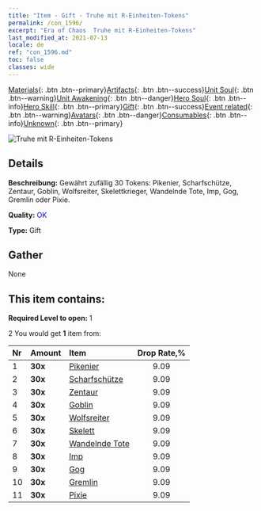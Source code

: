 ```yaml
---
title: "Item - Gift - Truhe mit R-Einheiten-Tokens"
permalink: /con_1596/
excerpt: "Era of Chaos  Truhe mit R-Einheiten-Tokens"
last_modified_at: 2021-07-13
locale: de
ref: "con_1596.md"
toc: false
classes: wide
---
```

 [Materials](/ItemsDE/){: .btn .btn--primary}[Artifacts](/ItemsDE/Artifacts/){: .btn .btn--success}[Unit Soul](/ItemsDE/UnitSoul/){: .btn .btn--warning}[Unit Awakening](/ItemsDE/UnitAwakening/){: .btn .btn--danger}[Hero Soul](/ItemsDE/HeroSoul/){: .btn .btn--info}[Hero Skill](/ItemsDE/HeroSkill/){: .btn .btn--primary}[Gift](/ItemsDE/Gift/){: .btn .btn--success}[Event related](/ItemsDE/Events/){: .btn .btn--warning}[Avatars](/ItemsDE/Avatars/){: .btn .btn--danger}[Consumables](/ItemsDE/Consumables/){: .btn .btn--info}[Unknown](/ItemsDE/Unknown/){: .btn .btn--primary}

 ![Truhe mit R-Einheiten-Tokens](/images/t/i_907208.png)

## Details
 **Beschreibung:** Gewährt zufällig 30 Tokens: Pikenier, Scharfschütze, Zentaur, Goblin, Wolfsreiter, Skelettkrieger, Wandelnde Tote, Imp, Gog, Gremlin oder Pixie.

 **Quality:** <span style="color: #0000CD">OK</span>

 **Type:** Gift

## Gather

  None

## This item contains:

 **Required Level to open:** 1

 2 You would get **1** item  from:

  | Nr | Amount |     Item    | Drop Rate,% |
  |:---|:-------|:------------|:---------:|
  | 1 |  **30x** | [Pikenier](/ItemsDE/unt_190/) | 9.09 | 
  | 2 |  **30x** | [Scharfschütze](/ItemsDE/unt_191/) | 9.09 | 
  | 3 |  **30x** | [Zentaur](/ItemsDE/unt_199/) | 9.09 | 
  | 4 |  **30x** | [Goblin](/ItemsDE/unt_217/) | 9.09 | 
  | 5 |  **30x** | [Wolfsreiter](/ItemsDE/unt_218/) | 9.09 | 
  | 6 |  **30x** | [Skelett](/ItemsDE/unt_208/) | 9.09 | 
  | 7 |  **30x** | [Wandelnde Tote](/ItemsDE/unt_209/) | 9.09 | 
  | 8 |  **30x** | [Imp](/ItemsDE/unt_226/) | 9.09 | 
  | 9 |  **30x** | [Gog](/ItemsDE/unt_227/) | 9.09 | 
  | 10 |  **30x** | [Gremlin](/ItemsDE/unt_235/) | 9.09 | 
  | 11 |  **30x** | [Pixie](/ItemsDE/unt_262/) | 9.09 | 

